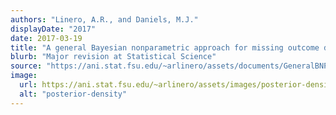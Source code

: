 ```yaml
---
authors: "Linero, A.R., and Daniels, M.J."
displayDate: "2017"
date: 2017-03-19
title: "A general Bayesian nonparametric approach for missing outcome data"
blurb: "Major revision at Statistical Science"
source: "https://ani.stat.fsu.edu/~arlinero/assets/documents/GeneralBNPApproach.pdf"
image:
  url: https://ani.stat.fsu.edu/~arlinero/assets/images/posterior-density-1.png
  alt: "posterior-density"
---
```

